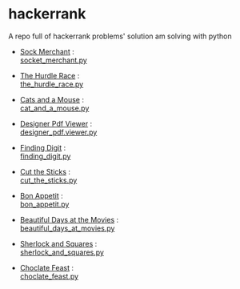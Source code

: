 # hackerrank
A repo full of hackerrank problems' solution am solving with python
- [Sock Merchant](https://www.hackerrank.com/challenges/sock-merchant/problem) : <br />
  [socket_merchant.py](https://github.com/codyowl/hackerrank/blob/master/sock_merchant.py)

- [The Hurdle Race](https://www.hackerrank.com/challenges/the-hurdle-race/problem) : <br />
  [the_hurdle_race.py](https://github.com/codyowl/hackerrank/blob/master/the_hurdle_race.py)

- [Cats and a Mouse](https://www.hackerrank.com/challenges/cats-and-a-mouse/problem) : <br />
  [cat_and_a_mouse.py](https://github.com/codyowl/hackerrank/blob/master/cat_and_a_mouse.py)  

- [Designer Pdf Viewer](https://www.hackerrank.com/challenges/designer-pdf-viewer/problem) : <br />
  [designer_pdf.viewer.py](https://github.com/codyowl/hackerrank/blob/master/designer_pdf_viewer.py)  

- [Finding Digit](https://www.hackerrank.com/challenges/find-digits/problem) : <br />
  [finding_digit.py](https://github.com/codyowl/hackerrank/blob/master/find_digits.py)   

- [Cut the Sticks](https://www.hackerrank.com/challenges/cut-the-sticks/problem) : <br />
  [cut_the_sticks.py](https://github.com/codyowl/hackerrank/blob/master/cut_the_sticks.py)     

- [Bon Appetit](https://www.hackerrank.com/challenges/bon-appetit/problem) : <br />
  [bon_appetit.py](https://github.com/codyowl/hackerrank/blob/master/bon_appetit.py)

- [Beautiful Days at the Movies](https://www.hackerrank.com/challenges/beautiful-days-at-the-movies/problem) : <br />
  [beautiful_days_at_movies.py](https://github.com/codyowl/hackerrank/blob/master/beautiful_days_at_movies.py)     

- [Sherlock and Squares](https://www.hackerrank.com/challenges/sherlock-and-squares/problem) : <br />
  [sherlock_and_squares.py](https://github.com/codyowl/hackerrank/blob/master/sherlock_and_squares.py)  

- [Choclate Feast](https://www.hackerrank.com/challenges/chocolate-feast/problem) : <br /> 
  [choclate_feast.py](https://github.com/codyowl/hackerrank/blob/master/chocolate_feast.py)   